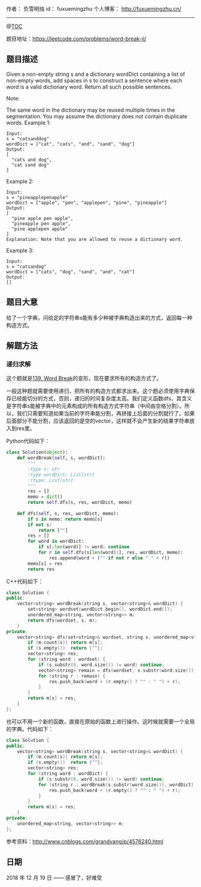 
作者： 负雪明烛
id：	fuxuemingzhu
个人博客：	http://fuxuemingzhu.cn/

---
@[TOC](目录)


题目地址：https://leetcode.com/problems/word-break-ii/


## 题目描述


Given a non-empty string s and a dictionary wordDict containing a list of non-empty words, add spaces in s to construct a sentence where each word is a valid dictionary word. Return all such possible sentences.

Note:

The same word in the dictionary may be reused multiple times in the segmentation.
You may assume the dictionary does not contain duplicate words.
Example 1:

    Input:
    s = "catsanddog"
    wordDict = ["cat", "cats", "and", "sand", "dog"]
    Output:
    [
      "cats and dog",
      "cat sand dog"
    ]

Example 2:

    Input:
    s = "pineapplepenapple"
    wordDict = ["apple", "pen", "applepen", "pine", "pineapple"]
    Output:
    [
      "pine apple pen apple",
      "pineapple pen apple",
      "pine applepen apple"
    ]
    Explanation: Note that you are allowed to reuse a dictionary word.

Example 3:

    Input:
    s = "catsandog"
    wordDict = ["cats", "dog", "sand", "and", "cat"]
    Output:
    []


## 题目大意

给了一个字典，问给定的字符串s能有多少种被字典构造出来的方式，返回每一种构造方式。

## 解题方法

### 递归求解

这个题就是[139. Word Break][1]的变形，现在要求所有的构造方式了。

一般这种题就需要使用递归，把所有的构造方式都求出来。这个题必须使用字典保存已经能切分的方式，否则，递归的时间复杂度太高。我们定义函数dfs，其含义是字符串s能被字典中的元素构成的所有构造方式字符串（中间由空格分割）。所以，我们只需要知道如果当前的字符串能分割，再拼接上后面的分割就行了。如果后面部分不能分割，应该返回的是空的vector，这样就不会产生新的结果字符串放入到res里。

Python代码如下：

```python
class Solution(object):
    def wordBreak(self, s, wordDict):
        """
        :type s: str
        :type wordDict: List[str]
        :rtype: List[str]
        """
        res = []
        memo = dict()
        return self.dfs(s, res, wordDict, memo)
    
    def dfs(self, s, res, wordDict, memo):
        if s in memo: return memo[s]
        if not s:
            return [""]
        res = []
        for word in wordDict:
            if s[:len(word)] != word: continue
            for r in self.dfs(s[len(word):], res, wordDict, memo):
                res.append(word + ("" if not r else " " + r))
        memo[s] = res
        return res
```

C++代码如下：

```cpp
class Solution {
public:
    vector<string> wordBreak(string s, vector<string>& wordDict) {
        set<string> wordset(wordDict.begin(), wordDict.end());
        unordered_map<string, vector<string>> m;
        return dfs(wordset, s, m);
    }
private:
    vector<string> dfs(set<string>& wordset, string s, unordered_map<string, vector<string>>& m) {
        if (m.count(s)) return m[s];
        if (s.empty())  return {""};
        vector<string> res;
        for (string word : wordset) {
            if (s.substr(0, word.size()) != word) continue;
            vector<string> remain = dfs(wordset, s.substr(word.size()), m);
            for (string r : remain) {
                res.push_back(word + (r.empty() ? "" : " ") + r);
            }
        }
        return m[s] = res;
    }
};
```

也可以不用一个新的函数，直接在原始的函数上进行操作。这时候就需要一个全局的字典。代码如下：

```cpp
class Solution {
public:
    vector<string> wordBreak(string s, vector<string>& wordDict) {
        if (m.count(s)) return m[s];
        if (s.empty())  return {""};
        vector<string> res;
        for (string word : wordDict) {
            if (s.substr(0, word.size()) != word) continue;
            for (string r : wordBreak(s.substr(word.size()), wordDict)) {
                res.push_back(word + (r.empty() ? "" : " ") + r);
            }
        }
        return m[s] = res;
    }
private:
    unordered_map<string, vector<string>> m;
};
```

参考资料：http://www.cnblogs.com/grandyang/p/4576240.html


## 日期

2018 年 12 月 19 日 —— 感冒了，好难受


  [1]: https://blog.csdn.net/fuxuemingzhu/article/details/79368360
